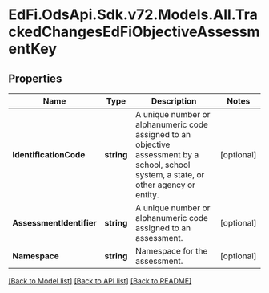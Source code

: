 # EdFi.OdsApi.Sdk.v72.Models.All.TrackedChangesEdFiObjectiveAssessmentKey

## Properties

Name | Type | Description | Notes
------------ | ------------- | ------------- | -------------
**IdentificationCode** | **string** | A unique number or alphanumeric code assigned to an objective assessment by a school, school system, a state, or other agency or entity. | [optional] 
**AssessmentIdentifier** | **string** | A unique number or alphanumeric code assigned to an assessment. | [optional] 
**Namespace** | **string** | Namespace for the assessment. | [optional] 

[[Back to Model list]](../README.md#documentation-for-models) [[Back to API list]](../README.md#documentation-for-api-endpoints) [[Back to README]](../README.md)

